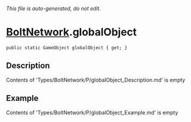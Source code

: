 *This file is auto-generated, do not edit.*

# [BoltNetwork](Types/BoltNetwork.md).globalObject
`public static GameObject globalObject { get; }`
## Description
Contents of 'Types/BoltNetwork/P/globalObject_Description.md' is empty
## Example
Contents of 'Types/BoltNetwork/P/globalObject_Example.md' is empty
